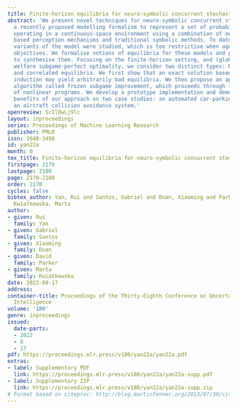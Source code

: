 ```yaml
---
title: Finite-horizon equilibria for neuro-symbolic concurrent stochastic games
abstract: 'We present novel techniques for neuro-symbolic concurrent stochastic games,
  a recently proposed modelling formalism to represent a set of probabilistic agents
  operating in a continuous-space environment using a combination of neural network
  based perception mechanisms and traditional symbolic methods. To date, only zero-sum
  variants of the model were studied, which is too restrictive when agents have distinct
  objectives. We formalise notions of equilibria for these models and present algorithms
  to synthesise them. Focusing on the finite-horizon setting, and (global) social
  welfare subgame-perfect optimality, we consider two distinct types: Nash equilibria
  and correlated equilibria. We first show that an exact solution based on backward
  induction may yield arbitrarily bad equilibria. We then propose an approximation
  algorithm called frozen subgame improvement, which proceeds through iterative solution
  of nonlinear programs. We develop a prototype implementation and demonstrate the
  benefits of our approach on two case studies: an automated car-parking system and
  an aircraft collision avoidance system.'
openreview: ScIl8wLj9lc
layout: inproceedings
series: Proceedings of Machine Learning Research
publisher: PMLR
issn: 2640-3498
id: yan22a
month: 0
tex_title: Finite-horizon equilibria for neuro-symbolic concurrent stochastic games
firstpage: 2170
lastpage: 2180
page: 2170-2180
order: 2170
cycles: false
bibtex_author: Yan, Rui and Santos, Gabriel and Duan, Xiaoming and Parker, David and
  Kwiatkowska, Marta
author:
- given: Rui
  family: Yan
- given: Gabriel
  family: Santos
- given: Xiaoming
  family: Duan
- given: David
  family: Parker
- given: Marta
  family: Kwiatkowska
date: 2022-08-17
address:
container-title: Proceedings of the Thirty-Eighth Conference on Uncertainty in Artificial
  Intelligence
volume: '180'
genre: inproceedings
issued:
  date-parts:
  - 2022
  - 8
  - 17
pdf: https://proceedings.mlr.press/v180/yan22a/yan22a.pdf
extras:
- label: Supplementary PDF
  link: https://proceedings.mlr.press/v180/yan22a/yan22a-supp.pdf
- label: Supplementary ZIP
  link: https://proceedings.mlr.press/v180/yan22a/yan22a-supp.zip
# Format based on citeproc: http://blog.martinfenner.org/2013/07/30/citeproc-yaml-for-bibliographies/
---
```

